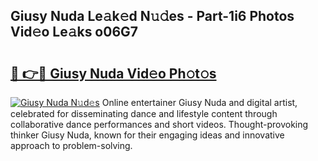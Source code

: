 ## Giusy Nuda Le𝚊k𝚎d N𝚞𝚍es - Part-1i6 Photos Vid𝚎o Le𝚊ks o06G7

# <h2><a href="http://fbeldxi.evod.top/?m=Giusy+Nuda">🔗 👉🔴 Giusy Nuda Vid𝚎o Ph𝚘t𝚘s</a></h2>

[![Giusy Nuda N𝚞d𝚎s](https://i.imgur.com/8V9OHl7.gif)](http://fbeldxi.evod.top/?m=Giusy+Nuda)
Online entertainer Giusy Nuda and digital artist, celebrated for disseminating dance and lifestyle content through collaborative dance performances and short videos. Thought-provoking thinker Giusy Nuda, known for their engaging ideas and innovative approach to problem-solving. 
